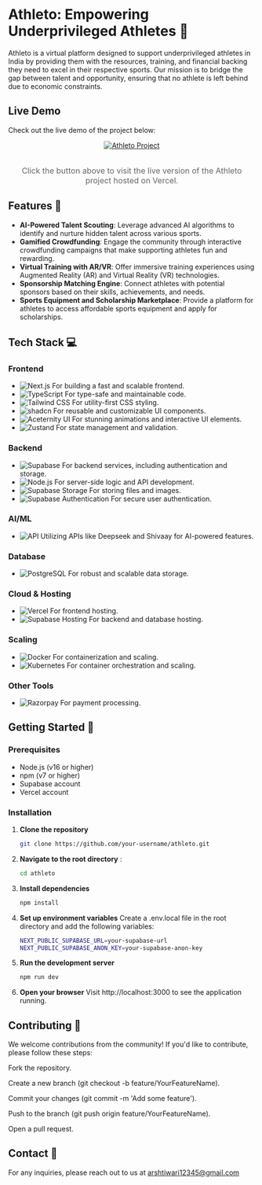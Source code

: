 # Athleto: Empowering Underprivileged Athletes 🏅

Athleto is a virtual platform designed to support underprivileged athletes in India by providing them with the resources, training, and financial backing they need to excel in their respective sports. Our mission is to bridge the gap between talent and opportunity, ensuring that no athlete is left behind due to economic constraints.

##  Live Demo

Check out the live demo of the project below:

<div align="center">
  <a href="https://athleto-project.vercel.app/" target="_blank">
    <img src="https://img.shields.io/badge/Visit%20Athleto%20Project-4C9DFF?style=for-the-badge&logo=vercel&logoColor=white" alt="Athleto Project" />
  </a>
  <br><br>
  <p style="font-size: 16px; color: #666;">Click the button above to visit the live version of the Athleto project hosted on Vercel.</p>
</div>

## Features 🌟

- **AI-Powered Talent Scouting**: Leverage advanced AI algorithms to identify and nurture hidden talent across various sports.
- **Gamified Crowdfunding**: Engage the community through interactive crowdfunding campaigns that make supporting athletes fun and rewarding.
- **Virtual Training with AR/VR**: Offer immersive training experiences using Augmented Reality (AR) and Virtual Reality (VR) technologies.
- **Sponsorship Matching Engine**: Connect athletes with potential sponsors based on their skills, achievements, and needs.
- **Sports Equipment and Scholarship Marketplace**: Provide a platform for athletes to access affordable sports equipment and apply for scholarships.

 
## Tech Stack 💻

### Frontend
- ![Next.js](https://img.shields.io/badge/Next.js-000000?style=flat&logo=next.js&logoColor=white) For building a fast and scalable frontend.
- ![TypeScript](https://img.shields.io/badge/TypeScript-3178C6?style=flat&logo=typescript&logoColor=white) For type-safe and maintainable code.
- ![Tailwind CSS](https://img.shields.io/badge/Tailwind_CSS-06B6D4?style=flat&logo=tailwindcss&logoColor=white) For utility-first CSS styling.
- ![shadcn](https://img.shields.io/badge/shadcn-2d3748?style=flat&logo=github&logoColor=white) For reusable and customizable UI components.
- ![Aceternity UI](https://img.shields.io/badge/Aceternity_UI-1F2937?style=flat&logo=github&logoColor=white) For stunning animations and interactive UI elements.
- ![Zustand](https://img.shields.io/badge/Zustand-2F8F9D?style=flat&logo=github&logoColor=white) For state management and validation.

### Backend
- ![Supabase](https://img.shields.io/badge/Supabase-4B2B9C?style=flat&logo=supabase&logoColor=white) For backend services, including authentication and storage.
- ![Node.js](https://img.shields.io/badge/Node.js-339933?style=flat&logo=node.js&logoColor=white) For server-side logic and API development.
- ![Supabase Storage](https://img.shields.io/badge/Supabase_Storage-4B2B9C?style=flat&logo=supabase&logoColor=white) For storing files and images.
- ![Supabase Authentication](https://img.shields.io/badge/Supabase_Auth-4B2B9C?style=flat&logo=supabase&logoColor=white) For secure user authentication.

### AI/ML
- ![API](https://img.shields.io/badge/Deepseek-00A3D2?style=flat&logo=google&logoColor=white) Utilizing APIs like Deepseek and Shivaay for AI-powered features.

### Database
- ![PostgreSQL](https://img.shields.io/badge/PostgreSQL-336791?style=flat&logo=postgresql&logoColor=white) For robust and scalable data storage.

### Cloud & Hosting
- ![Vercel](https://img.shields.io/badge/Vercel-000000?style=flat&logo=vercel&logoColor=white) For frontend hosting.
- ![Supabase Hosting](https://img.shields.io/badge/Supabase_Hosting-4B2B9C?style=flat&logo=supabase&logoColor=white) For backend and database hosting.


### Scaling
- ![Docker](https://img.shields.io/badge/Docker-2496ED?style=flat&logo=docker&logoColor=white) For containerization and scaling.
- ![Kubernetes](https://img.shields.io/badge/Kubernetes-326CE5?style=flat&logo=kubernetes&logoColor=white) For container orchestration and scaling.

### Other Tools
- ![Razorpay](https://img.shields.io/badge/Razorpay-00A86B?style=flat&logo=razorpay&logoColor=white) For payment processing.



## Getting Started 🚀

### Prerequisites
- Node.js (v16 or higher)
- npm (v7 or higher)
- Supabase account
- Vercel account

### Installation

1. **Clone the repository**
   ```bash
   git clone https://github.com/your-username/athleto.git
   ```
2. **Navigate to the root directory** :
   ```bash
   cd athleto  
   ```
3. **Install dependencies**
   ```bash
   npm install 
   ```
4. **Set up environment variables**
Create a .env.local file in the root directory and add the following variables:
   ```bash
   NEXT_PUBLIC_SUPABASE_URL=your-supabase-url
   NEXT_PUBLIC_SUPABASE_ANON_KEY=your-supabase-anon-key
   ```
5. **Run the development server**
   ```bash
   npm run dev
   ```
6. **Open your browser**
   Visit http://localhost:3000 to see the application running.

 ## Contributing 🤝
We welcome contributions from the community! If you'd like to contribute, please follow these steps:

Fork the repository.

Create a new branch (git checkout -b feature/YourFeatureName).

Commit your changes (git commit -m 'Add some feature').

Push to the branch (git push origin feature/YourFeatureName).

Open a pull request.

## Contact 📧
For any inquiries, please reach out to us at arshtiwari12345@gmail.com


    
